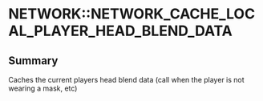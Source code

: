 # NETWORK::NETWORK_CACHE_LOCAL_PLAYER_HEAD_BLEND_DATA

## Summary
Caches the current players head blend data (call when the player is not wearing a mask, etc)